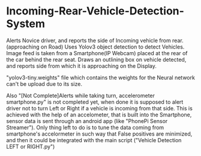 # Incoming-Rear-Vehicle-Detection-System
Alerts Novice driver, and reports the side of Incoming vehicle from rear. (approaching on Road)
Uses Yolov3 object detection to detect Vehicles.
Image feed is taken from a Smartphone(IP Webcam) placed at the rear of the car behind the rear seat.
Draws an outlining box on vehicle detected, and reports side from which it is approaching on the Display.

"yolov3-tiny.weights" file which contains the weights for the Neural network can't be upload due to its size.

Also "[Not Complete]Alerts while taking turn, accelerometer smartphone.py" is not completed yet,
when done it is supposed to alert driver not to turn Left or Right if a vehicle is incoming from that side.
This is achieved with the help of an accelometer, that is built into the Smartphone,
sensor data is sent through an android app (like "PhonePi Sensor Streamer").
Only thing left to do is to tune the data coming from smartphone's accelormeter in such way that False positives are minimized,
and then it could be integrated with the main script ("Vehicle Detection LEFT or RIGHT.py")
